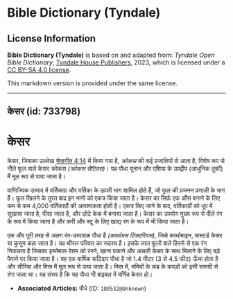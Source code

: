 # Bible Dictionary (Tyndale)

## License Information

**Bible Dictionary (Tyndale)** is based on and adapted from: _Tyndale Open Bible Dictionary_, [Tyndale House Publishers](https://tyndaleopenresources.com/), 2023, which is licensed under a [CC BY-SA 4.0 license](https://creativecommons.org/licenses/by-sa/4.0/legalcode.en).

This markdown version is provided under the same license.



--------------------------------

## केसर (id: 733798)

केसर
====

केसर, जिसका उल्लेख [श्रेष्ठगीत 4:14](https://ref.ly/Song4:14) में किया गया है, *क्रोकस* की कई प्रजातियों से आता है, विशेष रूप से नीले फूल वाले केसर क्रोकस *(क्रोकस सैटिवस)*। यह पौधा यूनान और एशिया के उपद्वीप (आधुनिक तुर्की) मैं मूल रूप से पाया जाता है।

वाणिज्यिक उत्पाद में वर्तिकाग्र और वर्तिका के ऊपरी भाग शामिल होते हैं, जो फूल की प्रजनन प्रणाली के भाग हैं। फूल खिलने के तुरंत बाद इन भागों को एकत्र किया जाता है। केसर का सिर्फ़ एक औंस बनाने के लिए कम से कम 4,000 वर्तिकाग्रौं की आवश्यकता होती है। एकत्र किए जाने के बाद, वर्तिकाग्रौं को धूप में सुखाया जाता है, पीसा जाता है, और छोटे केक में बनाया जाता है। केसर का उपयोग मुख्य रूप से पीले रंग के रूप में किया जाता है और करी और स्टू के लिए खाद्य रंग के रूप में भी किया जाता है।

एक और पूरी तरह से अलग रंग\-उत्पादक पौधा है *(कार्थामस टिंक्टरियस)*, जिसे कार्थामाइन, बास्टर्ड केसर या कुसुम कहा जाता है। यह थीस्ल परिवार का सदस्य है। इसके लाल फूलों वाले हिस्से से एक रंग निकलता है जिसका इस्तेमाल रेशम को रंगने, खाना पकाने और असली केसर के साथ मिलाने के लिए बड़े पैमाने पर किया जाता है। यह एक वार्षिक काँटेदार पौधा है जो 1\.4 मीटर (3 से 4\.5 फीट) ऊँचा होता है और सीरिया और मिस्र मैं मूल रूप से पाया जाता है। मिस्र में, ममियों के कब्र के कपड़ों को इसी सामग्री से रंगा जाता था। यह संभव है कि यह पौधा भी बाइबल में वर्णित केसर हो।

* **Associated Articles:** पौधे (ID: `180532@Unknown`)

